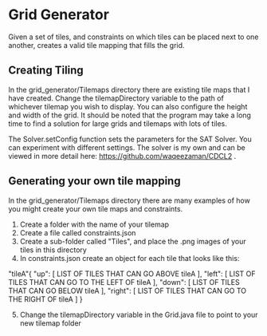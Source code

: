 # Grid Generator
Given a set of tiles, and constraints on which tiles can be placed next to one another, creates a valid tile mapping that fills the grid.



## Creating Tiling 

In the grid_generator/Tilemaps directory there are existing tile maps that I have created. Change the tilemapDirectory variable to the path of whichever tilemap you wish to display. You can also configure the height and width of the grid. It should be noted that the program may take a long time to find a solution for large grids and tilemaps with lots of tiles. 

The Solver.setConfig function sets the parameters for the SAT Solver. You can experiment with different settings. The solver is my own and can be viewed in more detail here: https://github.com/waqeezaman/CDCL2 .




## Generating your own tile mapping 

In the grid_generator/Tilemaps directory there are many examples of how you might create your own tile maps and constraints. 

1. Create a folder with the name of your tilemap  
2. Create a file called constraints.json
3. Create a sub-folder called "Tiles", and place the .png images of your tiles in this directory   
4. In constraints.json create an object for each tile that looks like this: 

"tileA"{
    "up": [ LIST OF TILES THAT CAN GO ABOVE tileA  ],
    "left": [ LIST OF TILES THAT CAN GO TO THE LEFT OF tileA ],
    "down": [ LIST OF TILES THAT CAN GO BELOW tileA ],
    "right": [ LIST OF TILES THAT CAN GO TO THE RIGHT OF tileA ]
}


5. Change the tilemapDirectory variable in the Grid.java file to point to your new tilemap folder




